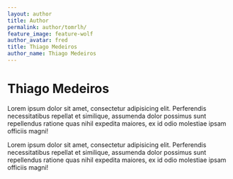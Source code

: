 ```yaml
---
layout: author
title: Author
permalink: author/tomrlh/
feature_image: feature-wolf
author_avatar: fred
title: Thiago Medeiros
author_name: Thiago Medeiros
---
```


# Thiago Medeiros

Lorem ipsum dolor sit amet, consectetur adipisicing elit. Perferendis necessitatibus repellat et similique, assumenda dolor possimus sunt repellendus ratione quas nihil expedita maiores, ex id odio molestiae ipsam officiis magni!

Lorem ipsum dolor sit amet, consectetur adipisicing elit. Perferendis necessitatibus repellat et similique, assumenda dolor possimus sunt repellendus ratione quas nihil expedita maiores, ex id odio molestiae ipsam officiis magni!
